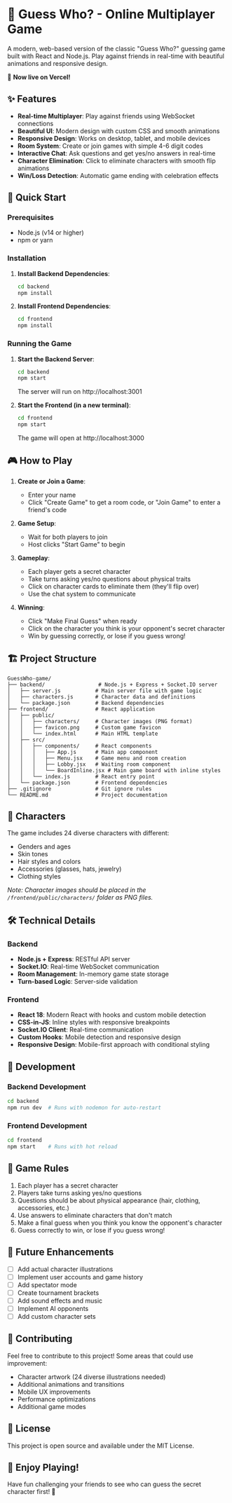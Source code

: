 # 🎯 Guess Who? - Online Multiplayer Game

A modern, web-based version of the classic "Guess Who?" guessing game built with React and Node.js. Play against friends in real-time with beautiful animations and responsive design.

🚀 **Now live on Vercel!**

## ✨ Features

- **Real-time Multiplayer**: Play against friends using WebSocket connections
- **Beautiful UI**: Modern design with custom CSS and smooth animations
- **Responsive Design**: Works on desktop, tablet, and mobile devices
- **Room System**: Create or join games with simple 4-6 digit codes
- **Interactive Chat**: Ask questions and get yes/no answers in real-time
- **Character Elimination**: Click to eliminate characters with smooth flip animations
- **Win/Loss Detection**: Automatic game ending with celebration effects

## 🚀 Quick Start

### Prerequisites

- Node.js (v14 or higher)
- npm or yarn

### Installation

1. **Install Backend Dependencies**:
   ```bash
   cd backend
   npm install
   ```

2. **Install Frontend Dependencies**:
   ```bash
   cd frontend
   npm install
   ```

### Running the Game

1. **Start the Backend Server**:
   ```bash
   cd backend
   npm start
   ```
   The server will run on http://localhost:3001

2. **Start the Frontend (in a new terminal)**:
   ```bash
   cd frontend
   npm start
   ```
   The game will open at http://localhost:3000

## 🎮 How to Play

1. **Create or Join a Game**:
   - Enter your name
   - Click "Create Game" to get a room code, or "Join Game" to enter a friend's code

2. **Game Setup**:
   - Wait for both players to join
   - Host clicks "Start Game" to begin

3. **Gameplay**:
   - Each player gets a secret character
   - Take turns asking yes/no questions about physical traits
   - Click on character cards to eliminate them (they'll flip over)
   - Use the chat system to communicate

4. **Winning**:
   - Click "Make Final Guess" when ready
   - Click on the character you think is your opponent's secret character
   - Win by guessing correctly, or lose if you guess wrong!

## 🏗️ Project Structure

```
GuessWho-game/
├── backend/                 # Node.js + Express + Socket.IO server
│   ├── server.js           # Main server file with game logic
│   ├── characters.js       # Character data and definitions
│   └── package.json        # Backend dependencies
├── frontend/               # React application
│   ├── public/
│   │   ├── characters/     # Character images (PNG format)
│   │   ├── favicon.png     # Custom game favicon
│   │   └── index.html      # Main HTML template
│   ├── src/
│   │   ├── components/     # React components
│   │   │   ├── App.js      # Main app component
│   │   │   ├── Menu.jsx    # Game menu and room creation
│   │   │   ├── Lobby.jsx   # Waiting room component
│   │   │   └── BoardInline.jsx # Main game board with inline styles
│   │   └── index.js        # React entry point
│   └── package.json        # Frontend dependencies
├── .gitignore              # Git ignore rules
└── README.md               # Project documentation
```

## 🎨 Characters

The game includes 24 diverse characters with different:
- Genders and ages
- Skin tones
- Hair styles and colors
- Accessories (glasses, hats, jewelry)
- Clothing styles

*Note: Character images should be placed in the `/frontend/public/characters/` folder as PNG files.*

## 🛠️ Technical Details

### Backend
- **Node.js + Express**: RESTful API server
- **Socket.IO**: Real-time WebSocket communication
- **Room Management**: In-memory game state storage
- **Turn-based Logic**: Server-side validation

### Frontend
- **React 18**: Modern React with hooks and custom mobile detection
- **CSS-in-JS**: Inline styles with responsive breakpoints
- **Socket.IO Client**: Real-time communication
- **Custom Hooks**: Mobile detection and responsive design
- **Responsive Design**: Mobile-first approach with conditional styling

## 🔧 Development

### Backend Development
```bash
cd backend
npm run dev  # Runs with nodemon for auto-restart
```

### Frontend Development
```bash
cd frontend
npm start    # Runs with hot reload
```

## 📝 Game Rules

1. Each player has a secret character
2. Players take turns asking yes/no questions
3. Questions should be about physical appearance (hair, clothing, accessories, etc.)
4. Use answers to eliminate characters that don't match
5. Make a final guess when you think you know the opponent's character
6. Guess correctly to win, or lose if you guess wrong!

## 🌟 Future Enhancements

- [ ] Add actual character illustrations
- [ ] Implement user accounts and game history
- [ ] Add spectator mode
- [ ] Create tournament brackets
- [ ] Add sound effects and music
- [ ] Implement AI opponents
- [ ] Add custom character sets

## 🤝 Contributing

Feel free to contribute to this project! Some areas that could use improvement:

- Character artwork (24 diverse illustrations needed)
- Additional animations and transitions
- Mobile UX improvements
- Performance optimizations
- Additional game modes

## 📄 License

This project is open source and available under the MIT License.

## 🎉 Enjoy Playing!

Have fun challenging your friends to see who can guess the secret character first! 🎯

